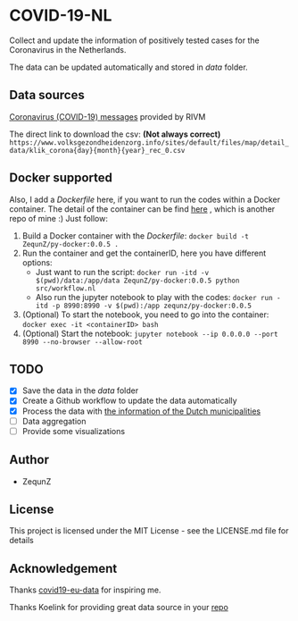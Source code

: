 # COVID-19-NL

Collect and update the information of positively tested cases for the Coronavirus in the Netherlands.

The data can be updated automatically and stored in _data_ folder.

## Data sources

[Coronavirus (COVID-19) messages](https://www.volksgezondheidenzorg.info/onderwerp/infectieziekten/regionaal-internationaal/coronavirus-covid-19#node-coronavirus-covid-19-meldingen) provided by RIVM

The direct link to download the csv: **(Not always correct)**
`https://www.volksgezondheidenzorg.info/sites/default/files/map/detail_data/klik_corona{day}{month}{year}_rec_0.csv`

## Docker supported

Also, I add a _Dockerfile_ here, if you want to run the codes within a Docker container.
The detail of the container can be find [here](https://github.com/ZequnZ/py-docker) , which is another repo of mine :)
Just follow:

1. Build a Docker container with the _Dockerfile_: `docker build -t ZequnZ/py-docker:0.0.5 .`
2. Run the container and get the containerID, here you have different options:
   - Just want to run the script: `docker run -itd -v $(pwd)/data:/app/data ZequnZ/py-docker:0.0.5 python src/workflow.nl`
   - Also run the jupyter notebook to play with the codes: `docker run -itd -p 8990:8990 -v $(pwd):/app zequnz/py-docker:0.0.5`
3. (Optional) To start the notebook, you need to go into the container: `docker exec -it <containerID> bash`
4. (Optional) Start the notebook: `jupyter notebook --ip 0.0.0.0 --port 8990 --no-browser --allow-root`

## TODO

- [x] Save the data in the _data_ folder
- [x] Create a Github workflow to update the data automatically
- [x] Process the data with [the information of the Dutch municipalities](https://www.cbs.nl/-/media/_excel/2020/03/gemeenten%20alfabetisch%202020.xlsx)
- [ ] Data aggregation
- [ ] Provide some visualizations

## Author

- ZequnZ

## License

This project is licensed under the MIT License - see the LICENSE.md file for details

## Acknowledgement

Thanks [covid19-eu-data](https://github.com/covid19-eu-zh/covid19-eu-data) for inspiring me.

Thanks Koelink for providing great data source in your [repo](https://github.com/Koelink/COVID-19-NLDATA)
